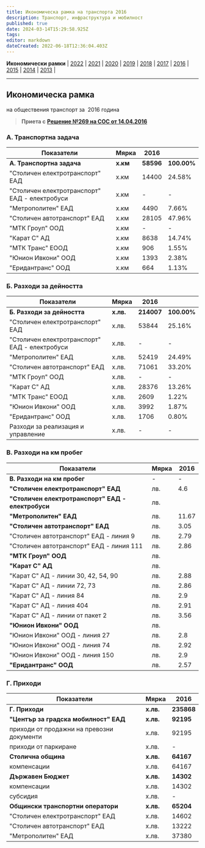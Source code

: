 ```yaml
---
title: Икономическа рамка на транспорта 2016
description: Транспорт, инфраструктура и мобилност
published: true
date: 2024-03-14T15:29:58.925Z
tags: 
editor: markdown
dateCreated: 2022-06-18T12:36:04.403Z
---
```


**Икономически рамки** | [2022](/bg/economics-and-society/economic-framework/2022) | [2021](/bg/economics-and-society/economic-framework/2021) | [2020](/bg/economics-and-society/economic-framework/2020) | [2019](/bg/economics-and-society/economic-framework/2019) | [2018](/bg/economics-and-society/economic-framework/2018) | [2017](/bg/economics-and-society/economic-framework/2017) | [2016](/bg/economics-and-society/economic-framework/2016) | [2015](/bg/economics-and-society/economic-framework/2015) | [2014](/bg/economics-and-society/economic-framework/2014) | [2013](/bg/economics-and-society/economic-framework/2013) |

---

## **Икономическа рамка**  
на обществения транспорт за  2016 година

> **Приета с** [**Решение №269 на СОС от 14.04.2016**](http://trinmo.org/bg/politics/sofia-council-decisions#%D1%80%D0%B5%D1%88%D0%B5%D0%BD%D0%B8%D0%B5-no269-%D0%BD%D0%B0-%D1%81%D0%BE%D1%81-%D0%BE%D1%82-14042016)

### **А. Транспортна задача**

| Показатели | Мярка | 2016 |     |
| --- | --- | --- | --- |
| **А. Транспортна задача** | **х.км** | **58596** | **100.00%** |
| "Столичен електротранспорт" ЕАД | х.км | 14400 | 24.58% |
| "Столичен електротранспорт" ЕАД - електробуси | х.км | \-  | \-  |
| "Метрополитен" ЕАД | х.км | 4490 | 7.66% |
| "Столичен автотранспорт" ЕАД | х.км | 28105 | 47.96% |
| "МТК Гроуп" ООД | х.км | \-  | \-  |
| "Карат С" АД | х.км | 8638 | 14.74% |
| "МТК Транс" ЕООД | х.км | 906 | 1.55% |
| "Юнион Ивкони" ООД | х.км | 1393 | 2.38% |
| "Еридантранс" ООД | х.км | 664 | 1.13% |

### Б. Разходи за дейността

| Показатели | Мярка | 2016 |     |
| --- | --- | --- | --- |
| **Б. Разходи за дейността** | **х.лв.** | **214007** | **100.00%** |
| "Столичен електротранспорт" ЕАД | х.лв. | 53844 | 25.16% |
| "Столичен електротранспорт" ЕАД - електробуси | х.лв. | \-  | \-  |
| "Метрополитен" ЕАД | х.лв. | 52419 | 24.49% |
| "Столичен автотранспорт" ЕАД | х.лв. | 71061 | 33.20% |
| "МТК Гроуп" ООД | х.лв. | \-  | \-  |
| "Карат С" АД | х.лв. | 28376 | 13.26% |
| "МТК Транс" ЕООД | х.лв. | 2609 | 1.22% |
| "Юнион Ивкони" ООД | х.лв. | 3992 | 1.87% |
| "Еридантранс" ООД | х.лв. | 1706 | 0.80% |
| Разходи за реализация и управление | х.лв. | \-  | \-  |

### В. Разходи на км пробег

| Показатели | Мярка | 2016 |
| --- | --- | --- |
| **В. Разходи на км пробег** | -   | -   |
| **"Столичен електротранспорт" ЕАД** | лв. | 4.6 |
| **"Столичен електротранспорт" ЕАД - електробуси** | лв. |     |
| **"Метрополитен" ЕАД** | лв. | 11.67 |
| **"Столичен автотранспорт" ЕАД** | лв. | 3.05 |
| "Столичен автотранспорт" ЕАД - линия 9 | лв. | 2.79 |
| "Столичен автотранспорт" ЕАД - линия 111 | лв. | 2.86 |
| **"МТК Гроуп" ООД** | лв. |     |
| **"Карат С" АД** | лв. |     |
| "Карат С" АД - линии 30, 42, 54, 90 | лв. | 2.88 |
| "Карат С" АД - линии 72, 73 | лв. | 2.86 |
| "Карат С" АД - линия 84 | лв. | 2.9 |
| "Карат С" АД - линия 404 | лв. | 2.91 |
| "Карат С" АД - линии от пакет 2 | лв. | 3.56 |
| **"Юнион Ивкони" ООД** | лв. |     |
| "Юнион Ивкони" ООД - линия 27 | лв. | 2.8 |
| "Юнион Ивкони" ООД - линия 74 | лв. | 2.92 |
| "Юнион Ивкони" ООД - линия 150 | лв. | 2.9 |
| **"Еридантранс" ООД** | лв. | 2.57 |

### Г. Приходи

| **Показатели** | **Мярка** | **2016** |
| --- | --- | --- |
| **Г. Приходи** | **х.лв.** | **235868** |
| **"Център за градска мобилност" ЕАД** | **х.лв.** | **92195** |
| приходи от продажни на превозни документи | х.лв. | 92195 |
| приходи от паркиране | х.лв. | \-  |
| **Столична община** | **х.лв.** | **64167** |
| компенсации | х.лв. | 64167 |
| **Държавен Бюджет** | **х.лв.** | **14302** |
| компенсации | х.лв. | 14302 |
| субсидия | х.лв. | \-  |
| **Общински транспортни оператори** | **х.лв.** | **65204** |
| "Столичен електротранспорт" ЕАД | х.лв. | 14602 |
| "Столичен автотранспорт" ЕАД | х.лв. | 13222 |
| "Метрополитен" ЕАД | х.лв. | 37380 |